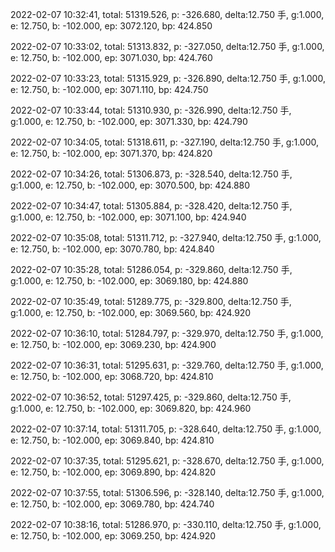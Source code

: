 2022-02-07 10:32:41, total: 51319.526, p: -326.680, delta:12.750 手, g:1.000, e: 12.750, b: -102.000, ep: 3072.120, bp: 424.850

2022-02-07 10:33:02, total: 51313.832, p: -327.050, delta:12.750 手, g:1.000, e: 12.750, b: -102.000, ep: 3071.030, bp: 424.760

2022-02-07 10:33:23, total: 51315.929, p: -326.890, delta:12.750 手, g:1.000, e: 12.750, b: -102.000, ep: 3071.110, bp: 424.750

2022-02-07 10:33:44, total: 51310.930, p: -326.990, delta:12.750 手, g:1.000, e: 12.750, b: -102.000, ep: 3071.330, bp: 424.790

2022-02-07 10:34:05, total: 51318.611, p: -327.190, delta:12.750 手, g:1.000, e: 12.750, b: -102.000, ep: 3071.370, bp: 424.820

2022-02-07 10:34:26, total: 51306.873, p: -328.540, delta:12.750 手, g:1.000, e: 12.750, b: -102.000, ep: 3070.500, bp: 424.880

2022-02-07 10:34:47, total: 51305.884, p: -328.420, delta:12.750 手, g:1.000, e: 12.750, b: -102.000, ep: 3071.100, bp: 424.940

2022-02-07 10:35:08, total: 51311.712, p: -327.940, delta:12.750 手, g:1.000, e: 12.750, b: -102.000, ep: 3070.780, bp: 424.840

2022-02-07 10:35:28, total: 51286.054, p: -329.860, delta:12.750 手, g:1.000, e: 12.750, b: -102.000, ep: 3069.180, bp: 424.880

2022-02-07 10:35:49, total: 51289.775, p: -329.800, delta:12.750 手, g:1.000, e: 12.750, b: -102.000, ep: 3069.560, bp: 424.920

2022-02-07 10:36:10, total: 51284.797, p: -329.970, delta:12.750 手, g:1.000, e: 12.750, b: -102.000, ep: 3069.230, bp: 424.900

2022-02-07 10:36:31, total: 51295.631, p: -329.760, delta:12.750 手, g:1.000, e: 12.750, b: -102.000, ep: 3068.720, bp: 424.810

2022-02-07 10:36:52, total: 51297.425, p: -329.860, delta:12.750 手, g:1.000, e: 12.750, b: -102.000, ep: 3069.820, bp: 424.960

2022-02-07 10:37:14, total: 51311.705, p: -328.640, delta:12.750 手, g:1.000, e: 12.750, b: -102.000, ep: 3069.840, bp: 424.810

2022-02-07 10:37:35, total: 51295.621, p: -328.670, delta:12.750 手, g:1.000, e: 12.750, b: -102.000, ep: 3069.890, bp: 424.820

2022-02-07 10:37:55, total: 51306.596, p: -328.140, delta:12.750 手, g:1.000, e: 12.750, b: -102.000, ep: 3069.780, bp: 424.740

2022-02-07 10:38:16, total: 51286.970, p: -330.110, delta:12.750 手, g:1.000, e: 12.750, b: -102.000, ep: 3069.250, bp: 424.920